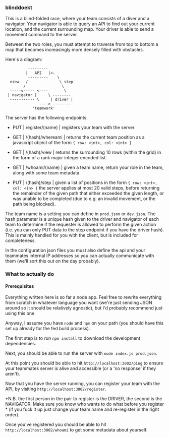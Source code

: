 ### blinddoekt

This is a blind-folded race, where your team consists of a diver and a
navigator. Your navigator is able to query an API to find out your
current location, and the current surrounding map. Your driver is able
to send a movement command to the server.

Between the two roles, you must attempt to traverse from top to bottom
a map that becomes increasingly more densely filled with obstacles.

Here's a diagram:

```
          ---------
         |   API   |<-
          ---------    \
  view   /              \ step
        /                \
  -----v----- <----       \
 | navigator |     \ --------
  ----------- \     | driver |
               ----> --------
            'teamwork'
```

The server has the following endpoints:

  * PUT | register/(name) | registers your team with the server

  * GET | /(hash)/whereami | returns the current team position as a
    javascript object of the form `{ row: <int>, col: <int> }`

  * GET | /(hash)/view | returns the surrounding 10 rows (within the
    grid) in the form of a rank major integer encoded list.

  * GET | /whoami/(name) | given a team name, return your role in the
    team, along with some team metadata

  * PUT | /(hash)/step | given a list of positions in the form `{ row:
    <int>, col: <in> }` the server applies at most 20 valid steps,
    before returning the remainder of the given path that either
    exceeded the given length, or was unable to be completed (due to
    e.g. an invalid movement, or the path being blocked).

The team name is a setting you can define in `prod.json` or
`dev.json`. The hash parameter is a unique hash given to the driver
and navigator of each team to determine if the requester is allowed to
perform the given action (i.e. you can only PUT data to the step
endpoint if you have the driver hash). This is mainly handled for you
with the client, but is included for completeness.

In the configuration json files you must also define the api and your
teammates internal IP addresses so you can actually communicate with
them (we'll sort this out on the day probably).

### What to actually do

#### Prerequisites

Everything written here is so far a node app. Feel free to rewrite
everything from scratch in whatever language you want (we're just
sending JSON around so it should be relatively agnostic), but I'd
probably recommend just using this one.

Anyway, I assume you have `node` and `npm` on your path (you should
have this set up already for the fed build process).

The first step is to run `npm install` to download the development
dependencies.

Next, you should be able to run the server with `node index.js
prod.json`.

At this point you should be able to hit `http://localhost:3002/ping`
to ensure your teammates server is alive and accessible (or a 'no
response' if they aren't).

Now that you have the server running, you can register your team with
the API, by visiting `http://localhost:3002/register`.

*N.B. the first person in the pair to register is the DRIVER, the
 second is the NAVIGATOR. Make sure you know who wants to do what
 before you register * (if you fuck it up just change your team name
 and re-register in the right order).

Once you've registered you should be able to hit
`http://localhost:3002/whoami` to get some metadata about yourself.